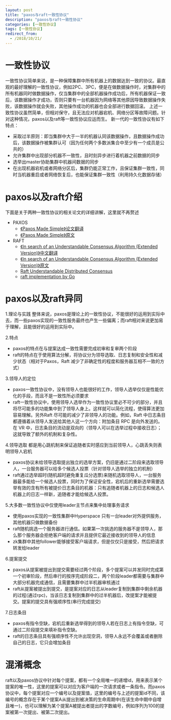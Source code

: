 ```yaml
---
layout: post
title: "paxos与raft一致性协议"
description: "paxos与raft一致性协议"
categories: [一致性协议]
tags: [一致性协议]
redirect_from:
  - /2018/10/21/
---
```


# 一致性协议
一致性协议简单来说，是一种保障集群中所有机器上的数据达到一致的协议。最直观的最好理解的一致性协议，例如2PC、3PC，便是在做数据操作时，对集群中的所有机器同时做数据操作，仅当集群中的全部机器操作成功后，所有机器保证一致后，该数据操作才成功，否则只要有一台机器因为网络等其他原因导致数据操作失败，该数据操作就会失败，其他操作成功的机器也会全部进行数据回滚。
上述一致性协议虽然简单，但相对保守，且无法应对机器宕机、网络分区等故障问题。针对这种情况，paxos以及raft等一致性协议应运而生。
新一代的一致性协议有如下特点：
- 采取过半原则：即当集群中大于一半的机器认同该数据操作，且数据操作成功后，该数据操作被集群认可（因为任何两个多数派集合中至少有一个成员是公共的）
- 允许集群中出现部分机器不一致性，且时刻异步进行着机器之前数据的同步
- 选举出master协助集群中机器间数据的同步
- 在出现机器宕机或者网络分区后，集群仍能正常工作，且保证集群一致性，同时当机器重启或者网络恢复后，也能保证集群一致性（利用持久化数据存储）

# paxos以及raft介绍
下面是关于两种一致性协议的相关论文的详细讲解，这里就不再赘述
- PAXOS
    - [《Paxos Made Simple》论文翻译](https://www.jianshu.com/p/6d01a8d2df9f)
    - [《Paxos Made Simple》原文](/assets/pdf/paxos-simple1.pdf)
- RAFT
    - [《In search of an Understandable Consensus Algorithm (Extended Version)》中文翻译](http://www.infoq.com/cn/articles/raft-paper)
    - [《In search of an Understandable Consensus Algorithm (Extended Version)》原文](/assets/pdf/raft.pdf)
    - [Raft Understandable Distributed Consensus](http://thesecretlivesofdata.com/raft/)
    - [raft implementation by Go](https://github.com/coreos/etcd/tree/master/raft#usage)
    

# paxos以及raft异同

1.理论与实践
整体来说，paxos是理论上的一致性协议，不能很好的运用到实际中去，而一些paxos实现的一致性服务最终也产生一些偏离；而raft相对来说更加易于理解，且能很好的运用到实际中。

2.特点
- paxos的特点在与提案达成一致性需要完成初审和复审两个阶段
- raft的特点在于使用算法分解，将协议分为领导选取、日志复制和安全性和减少状态（相对于Paxos，Raft 减少了非确定性的程度和服务器互相不一致的方式）

3.领导人的定位
- paxos一致性协议中，没有领导人也能很好的工作，领导人选举仅仅是性能优化的手段，而且不是一致性所必须要求
- raft一致性协议中，使用领导人选举作为一致性协议里必不可少的部分，并且将尽可能多的功能集中到了领导人身上。这样就可以简化流程，使得算法更加容易理解。另外Raft 尽可能的减少了非领导人的功能。例如，Raft 中日志条目都遵循着从领导人发送给其他人这一个方向：附加条目 RPC 是向外发送的。在 VR 中，日志条目的流动是双向的（领导人可以在选举过程中接收日志）；这就导致了额外的机制和复杂性。

4.领导选取
都是用心跳机制来保证追随者实时感应到当前领导人，心跳丢失则表明领导人宕机
- paxos协议未给领导选取提出独立的选举方案，仍旧是通过二阶段来选取领导人，一台服务器可以给多个候选人投票（针对领导人选举的独立的机制）
- raft通过选举超时(随机超时避免重复瓜分选票)来随机选取领导人，一台服务器最多能给一个候选人投票，同时为了保证安全性，宕机后的重新选举需要选举有效的含有所有被提价日志条目的机器：只有追随者机器上的日志和候选人机器上的日志一样新，追随者才能给候选人投票。

5.大多数一致性协议中仅使用leader主节点来集中处理事务请求
- 使用paxos实现的一致性集群中Hyperspace 只有一台leader对外提供服务，其他机器只做数据备份
- raft随机挑选一个服务器进行通信。如果第一次挑选的服务器不是领导人，那么那个服务器会拒绝客户端的请求并且提供它最近接收到的领导人的信息
- zk集群中其他follower能够接受客户端请求，但是仅仅只是接受，然后把请求转发给leader

6.提案提交
- paxos从提案被提出到提交需要经过两个阶段，多个提案可以并发同时完成第一个初审阶段，然后串行的按序完成阶段二，两个阶段leader都需要与集群中大部分机器完成通信，且需要集群中过半机器审核通过
- raft从提案被提出到提交，是提案对应的日志从leader复制到集群中剩余机器的过程(通过rpc)，当该日志复制到集群中的过半机器后，改提案才能被提交。提案的提交具有强顺序性(串行完成提交)


7.日志条目
- paxos有指令空缺，宕机后重新选举得到的领导人若在日志上有指令空缺，可通过二阶段提交来填补指令空缺。
- raft的日志条目具有强顺序性不允许出现空洞，领导人永远不会覆盖或者删除自己的日志，它只会增加条目

# 混淆概念

raft以及paxos协议中针对每个提案，都有一个全局唯一的递增id，用来表示某个提案的唯一性，这里的提案可以对应为客户端的一次请求或者一条指令。而paxos协议中，每个提案对应一个编号以及提案值，这里的编号与上述的提案id不同，该编号的概念存在于某个提案A从提出到被决策的生命周期中(在该生命中期中自增且唯一)，也可以理解为某个提案A被提出者提出的字数编号，例如序列为100的提案被第一次提出、被第二次提出。

